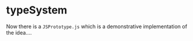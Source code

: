 # typeSystem

Now there is a `JSPrototype.js` which is a demonstrative implementation of the idea....
